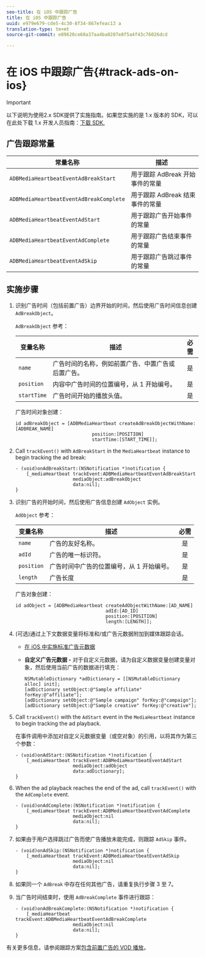 ```yaml
---
seo-title: 在 iOS 中跟踪广告
title: 在 iOS 中跟踪广告
uuid: e979e679-cde5-4c30-8f34-867efeac13 a
translation-type: tm+mt
source-git-commit: e89620ce60a37aa4ba0207e8f5a4f43c76026dcd

---
```



# 在 iOS 中跟踪广告{#track-ads-on-ios}

>[!IMPORTANT]
>
>以下说明为使用2.x SDK提供了实施指南。如果您实施的是 1.x 版本的 SDK，可以在此处下载 1.x 开发人员指南：[下载 SDK.](/help/sdk-implement/download-sdks.md)

## 广告跟踪常量

| 常量名称 | 描述   |
|---|---|
| `ADBMediaHeartbeatEventAdBreakStart` | 用于跟踪 AdBreak 开始事件的常量 |
| `ADBMediaHeartbeatEventAdBreakComplete` | 用于跟踪 AdBreak 结束事件的常量 |
| `ADBMediaHeartbeatEventAdStart` | 用于跟踪广告开始事件的常量 |
| `ADBMediaHeartbeatEventAdComplete` | 用于跟踪广告结束事件的常量 |
| `ADBMediaHeartbeatEventAdSkip` | 用于跟踪广告跳过事件的常量 |

## 实施步骤

1. 识别广告时间（包括前置广告）边界开始的时间，然后使用广告时间信息创建 `AdBreakObject`。

   `AdBreakObject` 参考：

   | 变量名称 | 描述 | 必需 |
   | --- | --- | :---: |
   | `name` | 广告时间的名称，例如前置广告、中置广告或后置广告。 | 是 |
   | `position` | 内容中广告时间的位置编号，从 1 开始编号。 | 是 |
   | `startTime` | 广告时间开始的播放头值。 | 是 |

   广告时间对象创建：

   ```
   id adBreakObject = [ADBMediaHeartbeat createAdBreakObjectWithName:[ADBREAK_NAME] 
                               position:[POSITION]  
                               startTime:[START_TIME]];
   ```

1. Call `trackEvent()` with `AdBreakStart` in the `MediaHeartbeat` instance to begin tracking the ad break:

   ```
   - (void)onAdBreakStart:(NSNotification *)notification { 
       [_mediaHeartbeat trackEvent:ADBMediaHeartbeatEventAdBreakStart  
                        mediaObject:adBreakObject  
                        data:nil]; 
   }
   ```

1. 识别广告的开始时间，然后使用广告信息创建 `AdObject` 实例。

   `AdObject` 参考：

   | 变量名称 | 描述 | 必需 |
   | --- | --- | :---: |
   | `name` | 广告的友好名称。 | 是 |
   | `adId` | 广告的唯一标识符。 | 是 |
   | `position` | 广告时间中广告的位置编号，从 1 开始编号。 | 是 |
   | `length` | 广告长度 | 是 |

   广告对象创建：

   ```
   id adObject = [ADBMediaHeartbeat createAdObjectWithName:[AD_NAME] 
                                    adId:[AD_ID] 
                                    position:[POSITION] 
                                    length:[LENGTH]];
   ```

1. (可选)通过上下文数据变量将标准和/或广告元数据附加到媒体跟踪会话。

   * [在 iOS 中实施标准广告元数据](/help/sdk-implement/track-ads/impl-std-ad-metadata/impl-std-ad-metadata-ios.md)
   * **自定义广告元数据 -** 对于自定义元数据，请为自定义数据变量创建变量对象，然后使用当前广告的数据进行填充：

      ```
      NSMutableDictionary *adDictionary = [[NSMutableDictionary alloc] init]; 
      [adDictionary setObject:@"Sample affiliate" forKey:@"affiliate"]; 
      [adDictionary setObject:@"Sample campaign" forKey:@"campaign"]; 
      [adDictionary setObject:@"Sample creative" forKey:@"creative"];
      ```

1. Call `trackEvent()` with the `AdStart` event in the `MediaHeartbeat` instance to begin tracking the ad playback.

   在事件调用中添加对自定义元数据变量（或空对象）的引用，以将其作为第三个参数：

   ```
   - (void)onAdStart:(NSNotification *)notification { 
       [_mediaHeartbeat trackEvent:ADBMediaHeartbeatEventAdStart  
                        mediaObject:adObject  
                        data:adDictionary]; 
   }
   ```

1. When the ad playback reaches the end of the ad, call `trackEvent()` with the `AdComplete` event.

   ```
   - (void)onAdComplete:(NSNotification *)notification { 
       [_mediaHeartbeat trackEvent:ADBMediaHeartbeatEventAdComplete  
                        mediaObject:nil  
                        data:nil]; 
   }
   ```

1. 如果由于用户选择跳过广告而使广告播放未能完成，则跟踪 `AdSkip` 事件。

   ```
   - (void)onAdSkip:(NSNotification *)notification { 
       [_mediaHeartbeat trackEvent:ADBMediaHeartbeatEventAdSkip  
                        mediaObject:nil  
                        data:nil]; 
   }
   ```

1. 如果同一个 `AdBreak` 中存在任何其他广告，请重复执行步骤 3 至 7。
1. 当广告时间结束时，使用 `AdBreakComplete` 事件进行跟踪：

   ```
   - (void)onAdBreakComplete:(NSNotification *)notification { 
       [_mediaHeartbeat trackEvent:ADBMediaHeartbeatEventAdBreakComplete  
                        mediaObject:nil  
                        data:nil]; 
   }
   ```

有关更多信息，请参阅跟踪方案[包含前置广告的 VOD 播放](/help/sdk-implement/tracking-scenarios/vod-preroll-ads.md)。
